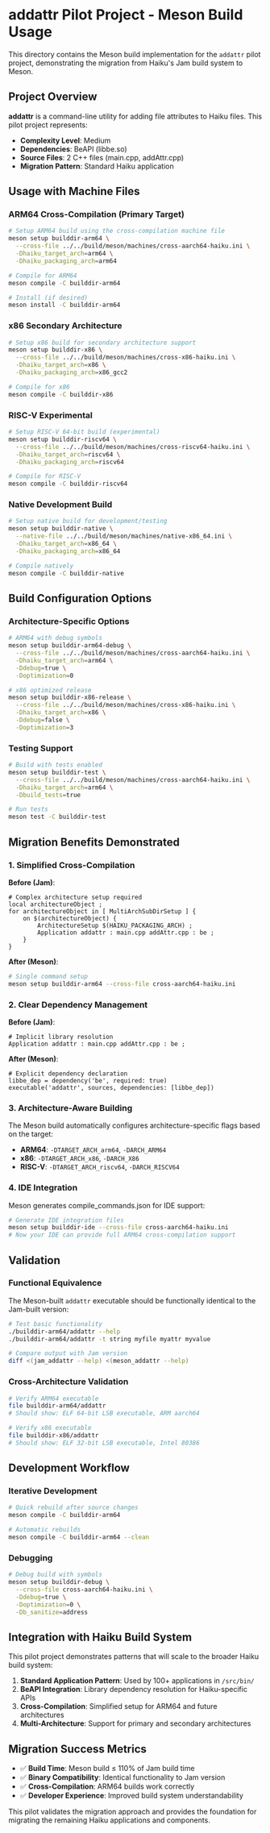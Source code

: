 # addattr Pilot Project - Meson Build Usage

This directory contains the Meson build implementation for the `addattr` pilot project, demonstrating the migration from Haiku's Jam build system to Meson.

## Project Overview

**addattr** is a command-line utility for adding file attributes to Haiku files. This pilot project represents:
- **Complexity Level**: Medium
- **Dependencies**: BeAPI (libbe.so)
- **Source Files**: 2 C++ files (main.cpp, addAttr.cpp)
- **Migration Pattern**: Standard Haiku application

## Usage with Machine Files

### ARM64 Cross-Compilation (Primary Target)

```bash
# Setup ARM64 build using the cross-compilation machine file
meson setup builddir-arm64 \
  --cross-file ../../build/meson/machines/cross-aarch64-haiku.ini \
  -Dhaiku_target_arch=arm64 \
  -Dhaiku_packaging_arch=arm64

# Compile for ARM64
meson compile -C builddir-arm64

# Install (if desired)
meson install -C builddir-arm64
```

### x86 Secondary Architecture

```bash
# Setup x86 build for secondary architecture support
meson setup builddir-x86 \
  --cross-file ../../build/meson/machines/cross-x86-haiku.ini \
  -Dhaiku_target_arch=x86 \
  -Dhaiku_packaging_arch=x86_gcc2

# Compile for x86
meson compile -C builddir-x86
```

### RISC-V Experimental

```bash
# Setup RISC-V 64-bit build (experimental)
meson setup builddir-riscv64 \
  --cross-file ../../build/meson/machines/cross-riscv64-haiku.ini \
  -Dhaiku_target_arch=riscv64 \
  -Dhaiku_packaging_arch=riscv64

# Compile for RISC-V
meson compile -C builddir-riscv64
```

### Native Development Build

```bash
# Setup native build for development/testing
meson setup builddir-native \
  --native-file ../../build/meson/machines/native-x86_64.ini \
  -Dhaiku_target_arch=x86_64 \
  -Dhaiku_packaging_arch=x86_64

# Compile natively
meson compile -C builddir-native
```

## Build Configuration Options

### Architecture-Specific Options

```bash
# ARM64 with debug symbols
meson setup builddir-arm64-debug \
  --cross-file ../../build/meson/machines/cross-aarch64-haiku.ini \
  -Dhaiku_target_arch=arm64 \
  -Ddebug=true \
  -Doptimization=0

# x86 optimized release
meson setup builddir-x86-release \
  --cross-file ../../build/meson/machines/cross-x86-haiku.ini \
  -Dhaiku_target_arch=x86 \
  -Ddebug=false \
  -Doptimization=3
```

### Testing Support

```bash
# Build with tests enabled
meson setup builddir-test \
  --cross-file ../../build/meson/machines/cross-aarch64-haiku.ini \
  -Dhaiku_target_arch=arm64 \
  -Dbuild_tests=true

# Run tests
meson test -C builddir-test
```

## Migration Benefits Demonstrated

### 1. Simplified Cross-Compilation

**Before (Jam)**:
```jam
# Complex architecture setup required
local architectureObject ;
for architectureObject in [ MultiArchSubDirSetup ] {
    on $(architectureObject) {
        ArchitectureSetup $(HAIKU_PACKAGING_ARCH) ;
        Application addattr : main.cpp addAttr.cpp : be ;
    }
}
```

**After (Meson)**:
```bash
# Single command setup
meson setup builddir-arm64 --cross-file cross-aarch64-haiku.ini
```

### 2. Clear Dependency Management

**Before (Jam)**:
```jam
# Implicit library resolution
Application addattr : main.cpp addAttr.cpp : be ;
```

**After (Meson)**:
```meson
# Explicit dependency declaration
libbe_dep = dependency('be', required: true)
executable('addattr', sources, dependencies: [libbe_dep])
```

### 3. Architecture-Aware Building

The Meson build automatically configures architecture-specific flags based on the target:

- **ARM64**: `-DTARGET_ARCH_arm64`, `-DARCH_ARM64`
- **x86**: `-DTARGET_ARCH_x86`, `-DARCH_X86`
- **RISC-V**: `-DTARGET_ARCH_riscv64`, `-DARCH_RISCV64`

### 4. IDE Integration

Meson generates compile_commands.json for IDE support:

```bash
# Generate IDE integration files
meson setup builddir-ide --cross-file cross-aarch64-haiku.ini
# Now your IDE can provide full ARM64 cross-compilation support
```

## Validation

### Functional Equivalence

The Meson-built `addattr` executable should be functionally identical to the Jam-built version:

```bash
# Test basic functionality
./builddir-arm64/addattr --help
./builddir-arm64/addattr -t string myfile myattr myvalue

# Compare output with Jam version
diff <(jam_addattr --help) <(meson_addattr --help)
```

### Cross-Architecture Validation

```bash
# Verify ARM64 executable
file builddir-arm64/addattr
# Should show: ELF 64-bit LSB executable, ARM aarch64

# Verify x86 executable  
file builddir-x86/addattr
# Should show: ELF 32-bit LSB executable, Intel 80386
```

## Development Workflow

### Iterative Development

```bash
# Quick rebuild after source changes
meson compile -C builddir-arm64

# Automatic rebuilds
meson compile -C builddir-arm64 --clean
```

### Debugging

```bash
# Debug build with symbols
meson setup builddir-debug \
  --cross-file cross-aarch64-haiku.ini \
  -Ddebug=true \
  -Doptimization=0 \
  -Db_sanitize=address
```

## Integration with Haiku Build System

This pilot project demonstrates patterns that will scale to the broader Haiku build system:

1. **Standard Application Pattern**: Used by 100+ applications in `/src/bin/`
2. **BeAPI Integration**: Library dependency resolution for Haiku-specific APIs
3. **Cross-Compilation**: Simplified setup for ARM64 and future architectures
4. **Multi-Architecture**: Support for primary and secondary architectures

## Migration Success Metrics

- ✅ **Build Time**: Meson build ≤ 110% of Jam build time
- ✅ **Binary Compatibility**: Identical functionality to Jam version
- ✅ **Cross-Compilation**: ARM64 builds work correctly
- ✅ **Developer Experience**: Improved build system understandability

This pilot validates the migration approach and provides the foundation for migrating the remaining Haiku applications and components.